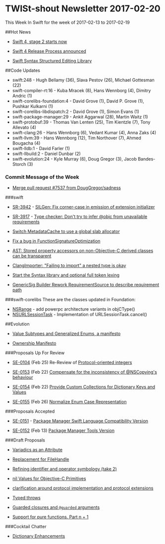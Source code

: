 # TWISt-shout Newsletter 2017-02-20
This Week In Swift for the week of 2017-02-13 to 2017-02-19

##Hot News

* [Swift 4, stage 2 starts now](https://lists.swift.org/pipermail/swift-evolution/Week-of-Mon-20170213/032116.html)

* [Swift 4 Release Process announced](https://lists.swift.org/pipermail/swift-corelibs-dev/Week-of-Mon-20170213/001128.html)

* [Swift Syntax Structured Editing Library](https://lists.swift.org/pipermail/swift-dev/Week-of-Mon-20170213/004116.html)

##Code Updates

* swift:248 - Hugh Bellamy (36), Slava Pestov (26), Michael Gottesman (22)
* swift-compiler-rt:16 - Kuba Mracek (8), Hans Wennborg (4), Dimitry Andric (1)
* swift-corelibs-foundation:4 - David Grove (1), David P. Grove (1), Pushkar Kulkarni (1)
* swift-corelibs-libdispatch:2 - David Grove (1), Simon Evans (1)
* swift-package-manager:29 - Ankit Aggarwal (28), Martin Waitz (1)
* swift-protobuf:39 - Thomas Van Lenten (25), Tim Kientzle (7), Tony Allevato (4)
* swift-clang:26 - Hans Wennborg (6), Vedant Kumar (4), Anna Zaks (4)
* swift-llvm:39 - Hans Wennborg (12), Tim Northover (7), Ahmed Bougacha (4)
* swift-lldb:1 - David Farler (1)
* swift-llbuild:2 - Daniel Dunbar (2)
* swift-evolution:24 - Kyle Murray (6), Doug Gregor (3), Jacob Bandes-Storch (3)

### Commit Message of the Week

* [Merge pull request #7537 from DougGregor/sadness](http://github.com/apple/swift/commit/d0b4c0fcc5a8322953af581c1e45d0d24498bfd3)

###swift

* [SR-3942](https://bugs.swift.org/browse/SR-3942) - [SILGen: Fix corner-case in emission of extension initializer](http://github.com/apple/swift/commit/2fac86496fc7b630930083facc00d888e4a44d96)

* [SR-3917](https://bugs.swift.org/browse/SR-3917) - [Type checker: Don't try to infer @objc from unavailable requirements](http://github.com/apple/swift/commit/769a40c2b51b9d6b5e62d762a6816943df7bff14)

* [Switch MetadataCache to use a global slab allocator](http://github.com/apple/swift/commit/038303b1b1263b00906037018d03946d633e3125)

* [Fix a bug in FunctionSignatureOptimization](http://github.com/apple/swift/commit/c0ba7f5195f4eb5977979f5c0b55dc0561862799)

* [AST: Stored property accessors on non-Objective-C derived classes can be transparent](http://github.com/apple/swift/commit/32316559f8893221a14e24cd18a6760109e068b8)

* [ClangImporter: "Failing to import" a nested type is okay](http://github.com/apple/swift/commit/420f5057af7f3c2edf3314a53a72b4d69a286304)

* [Start the Syntax library and optional full token lexing](http://github.com/apple/swift/commit/7ee42994c85c3a3b61e75513aafa2c9962977bfa)

* [GenericSig Builder Rework RequirementSource to describe requirement path](http://github.com/apple/swift/commit/da39d9b17b4845611f79ae7c4b1124e60d7c6672)
  
###swift-corelibs
These are the classes updated in Foundation:

* [NSRange](https://github.com/apple/swift-corelibs-foundation/commits/master/Foundation/NSRange.swift) - add powerpc architecture variants in objCType()
* [NSURLSessionTask](https://github.com/apple/swift-corelibs-foundation/commits/master/Foundation/NSURLSession/NSURLSessionTask.swift) - Implementation of URLSessionTask.cancel()

##Evolution

* [Value Subtypes and Generalized Enums, a manifesto](https://lists.swift.org/pipermail/swift-evolution/Week-of-Mon-20170213/032102.html)

* [Ownership Manifesto](https://github.com/rjmccall/swift/blob/4c67c1d45b6f9649cc39bbb296d63663c1ef841f/docs/OwnershipManifesto.md)

###Proposals Up For Review

* [SE-0104](https://github.com/apple/swift-evolution/blob/master/proposals/0104-improved-integers.md) (Feb 25) Re-Review of [Protocol-oriented integers](https://lists.swift.org/pipermail/swift-evolution-announce/2017-February/000322.html)

* [SE-0153](https://github.com/apple/swift-evolution/blob/master/proposals/0153-compensate-for-the-inconsistency-of-nscopyings-behaviour.md) (Feb 22) [Compensate for the inconsistency of @NSCopying's behaviour](https://lists.swift.org/pipermail/swift-evolution-announce/2017-February/000320.html)

* [SE-0154](https://github.com/apple/swift-evolution/blob/master/proposals/0154-dictionary-key-and-value-collections.md) (Feb 22) [Provide Custom Collections for Dictionary Keys and Values](https://lists.swift.org/pipermail/swift-evolution-announce/2017-February/000321.html)

* [SE-0155](https://github.com/apple/swift-evolution/blob/master/proposals/0155-normalize-enum-case-representation.md) (Feb 26) [Normalize Enum Case Representation](https://lists.swift.org/pipermail/swift-evolution-announce/2017-February/000323.html)

###Proposals Accepted

* [SE-0151](https://github.com/apple/swift-evolution/blob/master/proposals/0151-package-manager-swift-language-compatibility-version.md) - [Package Manager Swift Language Compatibility Version](https://lists.swift.org/pipermail/swift-evolution-announce/2017-February/000318.html)

* [SE-0152](https://github.com/apple/swift-evolution/blob/master/proposals/0152-package-manager-tools-version.md) (Feb 13) [Package Manager Tools Version](https://lists.swift.org/pipermail/swift-evolution-announce/2017-February/000319.html)
  
###Draft Proposals

* [Variadics as an Attribute](https://lists.swift.org/pipermail/swift-evolution/Week-of-Mon-20170213/031987.html)

* [Replacement for FileHandle](https://lists.swift.org/pipermail/swift-evolution/Week-of-Mon-20170213/031949.html)

* [Refining identifier and operator	symbology (take 2)](https://lists.swift.org/pipermail/swift-evolution/Week-of-Mon-20170213/032143.html)

* [nil Values for Objective-C	Primitives](https://lists.swift.org/pipermail/swift-evolution/Week-of-Mon-20170213/032304.html)

* [clarification around protocol implementation and protocol extensions](https://lists.swift.org/pipermail/swift-evolution/Week-of-Mon-20170213/032303.html)

* [Typed throws](https://lists.swift.org/pipermail/swift-evolution/Week-of-Mon-20170213/032330.html)

* [Guarded closures and `@guarded` arguments](https://lists.swift.org/pipermail/swift-evolution/Week-of-Mon-20170213/032478.html)

* [Support for pure functions. Part n + 1](https://lists.swift.org/pipermail/swift-evolution/Week-of-Mon-20170213/032076.html)

###Cocktail Chatter

* [Dictionary Enhancements](https://lists.swift.org/pipermail/swift-evolution/Week-of-Mon-20170213/032118.html)



